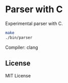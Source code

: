 # Parser with C
Experimental parser with C.

```sh
make
./bin/parser
```
Compiler: clang

## License
MIT License
